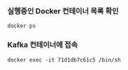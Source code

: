 ### 실행중인 Docker 컨테이너 목록 확인
    docker ps

### Kafka 컨테이너에 접속
    docker exec -it 71d1db7c61c5 /bin/sh
